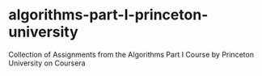# algorithms-part-I-princeton-university
Collection of Assignments from the Algorithms Part I Course by Princeton University on Coursera
